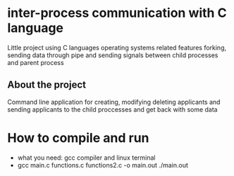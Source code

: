 # inter-process communication with C language

Little project using C languages operating systems related features
forking, sending data through pipe and sending signals between child processes and parent process

<h2>About the project</h2>
 <p>Command line application for creating, modifying deleting applicants and sending applicants to the child proccesses and get back with some data</p>

<h1>How to compile and run</h1>
<ul>
  <li> what you need: gcc compiler and linux terminal</li>
 
  <li>gcc main.c functions.c functions2.c -o main.out
./main.out</li>

</ul>
